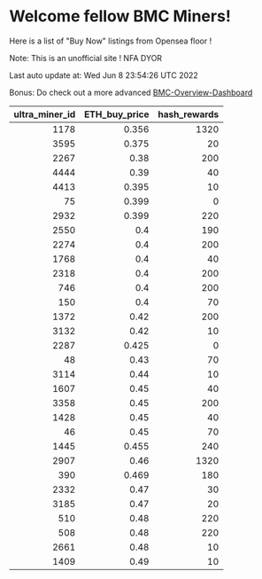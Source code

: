 # Welcome fellow BMC Miners!
Here is a list of "Buy Now" listings from Opensea floor !

Note: This is an unofficial site ! NFA DYOR

Last auto update at: Wed Jun  8 23:54:26 UTC 2022

Bonus: Do check out a more advanced [BMC-Overview-Dashboard](https://dune.com/defifunk/BMC-Overview-Dashboard)


|   ultra_miner_id |   ETH_buy_price |   hash_rewards |
|-----------------:|----------------:|---------------:|
|             1178 |           0.356 |           1320 |
|             3595 |           0.375 |             20 |
|             2267 |           0.38  |            200 |
|             4444 |           0.39  |             40 |
|             4413 |           0.395 |             10 |
|               75 |           0.399 |              0 |
|             2932 |           0.399 |            220 |
|             2550 |           0.4   |            190 |
|             2274 |           0.4   |            200 |
|             1768 |           0.4   |             40 |
|             2318 |           0.4   |            200 |
|              746 |           0.4   |            200 |
|              150 |           0.4   |             70 |
|             1372 |           0.42  |            200 |
|             3132 |           0.42  |             10 |
|             2287 |           0.425 |              0 |
|               48 |           0.43  |             70 |
|             3114 |           0.44  |             10 |
|             1607 |           0.45  |             40 |
|             3358 |           0.45  |            200 |
|             1428 |           0.45  |             40 |
|               46 |           0.45  |             70 |
|             1445 |           0.455 |            240 |
|             2907 |           0.46  |           1320 |
|              390 |           0.469 |            180 |
|             2332 |           0.47  |             30 |
|             3185 |           0.47  |             20 |
|              510 |           0.48  |            220 |
|              508 |           0.48  |            220 |
|             2661 |           0.48  |             10 |
|             1409 |           0.49  |             10 |
